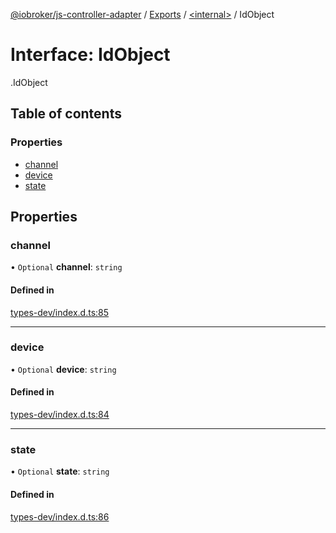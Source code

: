 [@iobroker/js-controller-adapter](../README.md) / [Exports](../modules.md) / [<internal\>](../modules/internal_.md) / IdObject

# Interface: IdObject

[<internal>](../modules/internal_.md).IdObject

## Table of contents

### Properties

- [channel](internal_.IdObject.md#channel)
- [device](internal_.IdObject.md#device)
- [state](internal_.IdObject.md#state)

## Properties

### channel

• `Optional` **channel**: `string`

#### Defined in

[types-dev/index.d.ts:85](https://github.com/ioBroker/ioBroker.js-controller/blob/3ea49298/packages/types-dev/index.d.ts#L85)

___

### device

• `Optional` **device**: `string`

#### Defined in

[types-dev/index.d.ts:84](https://github.com/ioBroker/ioBroker.js-controller/blob/3ea49298/packages/types-dev/index.d.ts#L84)

___

### state

• `Optional` **state**: `string`

#### Defined in

[types-dev/index.d.ts:86](https://github.com/ioBroker/ioBroker.js-controller/blob/3ea49298/packages/types-dev/index.d.ts#L86)
